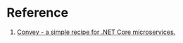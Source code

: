 # Reference

1. [Convey - a simple recipe for .NET Core microservices.](https://www.youtube.com/watch?v=cxEXx4UT1FI)
